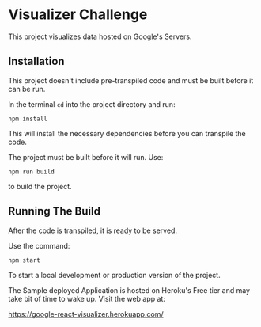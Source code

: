 # Visualizer Challenge

This project visualizes data hosted on Google's Servers.

## Installation
This project doesn't include pre-transpiled code and must be built before it can be run.

In the terminal `cd` into the project directory and run:

```
npm install
```

This will install the necessary dependencies before you can transpile the code.

The project must be built before it will run. Use:

```
npm run build
```

to build the project.

## Running The Build

After the code is transpiled, it is ready to be served. 

Use the command:

```
npm start
```

To start a local development or production version of the project.

The Sample deployed Application is hosted on Heroku's Free tier and may take bit of time to wake up. Visit the web app at: 

https://google-react-visualizer.herokuapp.com/
